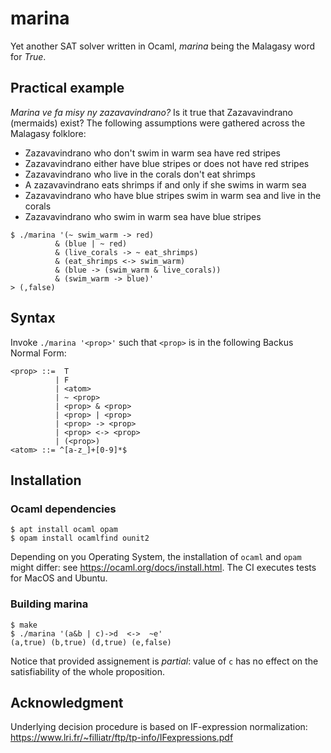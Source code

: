 # marina
Yet another SAT solver written in Ocaml, _marina_ being the Malagasy word for _True_.

## Practical example

_Marina ve fa misy ny zazavavindrano?_
Is it true that Zazavavindrano (mermaids) exist?
The following assumptions were gathered across the Malagasy folklore:
* Zazavavindrano who don't swim in warm sea have red stripes
* Zazavavindrano either have blue stripes or does not have red stripes
* Zazavavindrano who live in the corals don't eat shrimps
* A zazavavindrano eats shrimps if and only if she swims in warm sea
* Zazavavindrano who have blue stripes swim in warm sea and live in the corals
* Zazavavindrano who swim in warm sea have blue stripes

```
$ ./marina '(~ swim_warm -> red)
          & (blue | ~ red)
          & (live_corals -> ~ eat_shrimps)
          & (eat_shrimps <-> swim_warm)
          & (blue -> (swim_warm & live_corals))
          & (swim_warm -> blue)'
> (,false)
```

## Syntax

Invoke `./marina '<prop>'` such that `<prop>` is
in the following Backus Normal Form:
```
<prop> ::=  T
          | F
          | <atom>
          | ~ <prop>
          | <prop> & <prop>
          | <prop> | <prop>
          | <prop> -> <prop>
          | <prop> <-> <prop>
          | (<prop>)
<atom> ::= ^[a-z_]+[0-9]*$
```
## Installation

### Ocaml dependencies

```
$ apt install ocaml opam
$ opam install ocamlfind ounit2
```

Depending on you Operating System, the installation of `ocaml` and `opam` might differ:
see https://ocaml.org/docs/install.html.
The CI executes tests for MacOS and Ubuntu.

### Building marina
```
$ make
$ ./marina '(a&b | c)->d  <->  ~e'
(a,true) (b,true) (d,true) (e,false)
```

Notice that provided assignement is _partial_:
value of `c` has no effect on the satisfiability of the whole proposition.

## Acknowledgment

Underlying decision procedure is based on IF-expression normalization:
https://www.lri.fr/~filliatr/ftp/tp-info/IFexpressions.pdf
